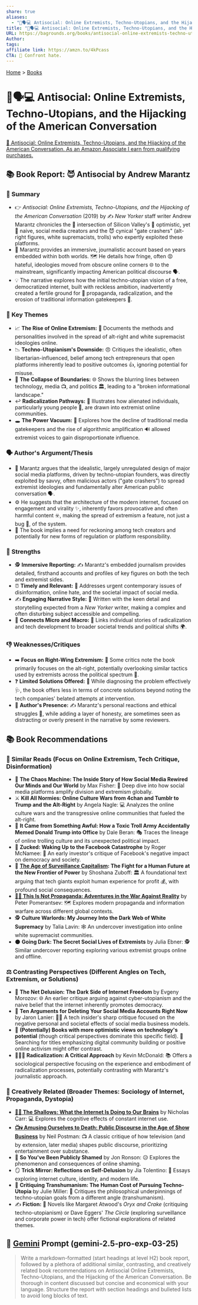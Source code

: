 ```yaml
---
share: true
aliases:
  - "🙅🗣️💻 Antisocial: Online Extremists, Techno-Utopians, and the Hijacking of the American Conversation"
title: "🙅🗣️💻 Antisocial: Online Extremists, Techno-Utopians, and the Hijacking of the American Conversation"
URL: https://bagrounds.org/books/antisocial-online-extremists-techno-utopians-and-the-hijacking-of-the-american-conversation
Author:
tags:
affiliate link: https://amzn.to/4kPcass
CTA: 🚨 Confront hate.
---
```

[Home](../index.md) > [Books](./index.md)  
# 🙅🗣️💻 Antisocial: Online Extremists, Techno-Utopians, and the Hijacking of the American Conversation  
[🛒 Antisocial: Online Extremists, Techno-Utopians, and the Hijacking of the American Conversation. As an Amazon Associate I earn from qualifying purchases.](https://amzn.to/4kPcass)  
  
## 📚 Book Report: 😈 Antisocial by Andrew Marantz  
  
### 📝 Summary  
* 👉 *Antisocial: Online Extremists, Techno-Utopians, and the Hijacking of the American Conversation* (2019) by ✍️ *New Yorker* staff writer Andrew Marantz chronicles the 🤝 intersection of Silicon Valley's 🤩 optimistic, yet 🤔 naive, social media creators and the 😈 cynical "gate crashers" (alt-right figures, white supremacists, trolls) who expertly exploited these platforms.  
* 📰 Marantz provides an immersive, journalistic account based on years embedded within both worlds. 🗺️ He details how fringe, often 😡 hateful, ideologies moved from obscure online corners 🌐 to the mainstream, significantly impacting American political discourse 🗣️.  
* 💡 The narrative explores how the initial techno-utopian vision of a free, democratized internet, built with reckless ambition, inadvertently created a fertile ground for 🌱 propaganda, radicalization, and the erosion of traditional information gatekeepers 💂.  
  
### 🔑 Key Themes  
* 📈 **The Rise of Online Extremism:** 📜 Documents the methods and personalities involved in the spread of alt-right and white supremacist ideologies online.  
* 📉 **Techno-Utopianism's Downside:** 😠 Critiques the idealistic, often libertarian-influenced, belief among tech entrepreneurs that open platforms inherently lead to positive outcomes 👍, ignoring potential for misuse.  
* 🚧 **The Collapse of Boundaries:** 🌐 Shows the blurring lines between technology, media 📺, and politics 🏛️, leading to a "broken informational landscape."  
* ↩️ **Radicalization Pathways:** 🚶 Illustrates how alienated individuals, particularly young people 🧑, are drawn into extremist online communities.  
* 🕳️ **The Power Vacuum:** 📢 Explores how the decline of traditional media gatekeepers and the rise of algorithmic amplification 🔊 allowed extremist voices to gain disproportionate influence.  
  
### 🗣️ Author's Argument/Thesis  
* 📢 Marantz argues that the idealistic, largely unregulated design of major social media platforms, driven by techno-utopian founders, was directly exploited by savvy, often malicious actors ("gate crashers") to spread extremist ideologies and fundamentally alter American public conversation 🗣️.  
* ⚙️ He suggests that the architecture of the modern internet, focused on engagement and virality ✨, inherently favors provocative and often harmful content ☣️, making the spread of extremism a feature, not just a bug 🐛, of the system.  
* 🙏 The book implies a need for reckoning among tech creators and potentially for new forms of regulation or platform responsibility.  
  
### 💪 Strengths  
* 🕵️ **Immersive Reporting:** ✍️ Marantz's embedded journalism provides detailed, firsthand accounts and profiles of key figures on both the tech and extremist sides.  
* ⏰ **Timely and Relevant:** 📰 Addresses urgent contemporary issues of disinformation, online hate, and the societal impact of social media.  
* ✍️ **Engaging Narrative Style:** 📖 Written with the keen detail and storytelling expected from a *New Yorker* writer, making a complex and often disturbing subject accessible and compelling.  
* 🔗 **Connects Micro and Macro:** 🔬 Links individual stories of radicalization and tech development to broader societal trends and political shifts 🌍.  
  
### 👎 Weaknesses/Critiques  
* ➡️ **Focus on Right-Wing Extremism:** 🤔 Some critics note the book primarily focuses on the alt-right, potentially overlooking similar tactics used by extremists across the political spectrum 🌈.  
* ❓ **Limited Solutions Offered:** 🤷 While diagnosing the problem effectively 🩺, the book offers less in terms of concrete solutions beyond noting the tech companies' belated attempts at intervention.  
* 👤 **Author's Presence:** ✍️ Marantz's personal reactions and ethical struggles 🤔, while adding a layer of honesty, are sometimes seen as distracting or overly present in the narrative by some reviewers.  
  
## 📚 Book Recommendations  
  
### 📖 Similar Reads (Focus on Online Extremism, Tech Critique, Disinformation)  
* 🤖 **The Chaos Machine: The Inside Story of How Social Media Rewired Our Minds and Our World** by Max Fisher: 🧠 Deep dive into how social media platforms amplify division and extremism globally.  
* ⚔️ **Kill All Normies: Online Culture Wars from 4chan and Tumblr to Trump and the Alt-Right** by Angela Nagle: 💻 Analyzes the online culture wars and the transgressive online communities that fueled the alt-right.  
* 🐸 **It Came from Something Awful: How a Toxic Troll Army Accidentally Memed Donald Trump into Office** by Dale Beran: 🎭 Traces the lineage of online trolling culture and its unexpected political impact.  
* 📱 **Zucked: Waking Up to the Facebook Catastrophe** by Roger McNamee: 💸 An early investor's critique of Facebook's negative impact on democracy and society.  
* 👀 **[The Age of Surveillance Capitalism](./the-age-of-surveillance-capitalism.md): The Fight for a Human Future at the New Frontier of Power** by Shoshana Zuboff: 🏛️ A foundational text arguing that tech giants exploit human experience for profit 💰, with profound social consequences.  
* **[🤥📣 This Is Not Propaganda: Adventures in the War Against Reality](./this-is-not-propaganda.md)** by Peter Pomerantsev: 🗺️ Explores modern propaganda and information warfare across different global contexts.  
* 🕵️ **Culture Warlords: My Journey Into the Dark Web of White Supremacy** by Talia Lavin: 🕸️ An undercover investigation into online white supremacist communities.  
* 🌑 **Going Dark: The Secret Social Lives of Extremists** by Julia Ebner: 🕵️ Similar undercover reporting exploring various extremist groups online and offline.  
  
### ⚖️ Contrasting Perspectives (Different Angles on Tech, Extremism, or Solutions)  
* 🤔 **The Net Delusion: The Dark Side of Internet Freedom** by Evgeny Morozov: 🌐 An earlier critique arguing against cyber-utopianism and the naive belief that the internet inherently promotes democracy.  
* 📵 **Ten Arguments for Deleting Your Social Media Accounts Right Now** by Jaron Lanier: 🧑‍💻 A tech insider's sharp critique focused on the negative personal and societal effects of social media business models.  
* 🌱 **(Potentially) Books with more optimistic views on technology's potential** (though critical perspectives dominate this specific field). 🤝 Searching for titles emphasizing digital community building or positive online activism might offer contrast.  
* 🧑‍🤝‍🧑 **Radicalization: A Critical Approach** by Kevin McDonald: 📚 Offers a sociological perspective focusing on the experience and embodiment of radicalization processes, potentially contrasting with Marantz's journalistic approach.  
  
### 🎨 Creatively Related (Broader Themes: Sociology of Internet, Propaganda, Dystopia)  
* **[📱🧠 The Shallows: What the Internet Is Doing to Our Brains](./the-shallows-what-the-internet-is-doing-to-our-brains.md)** by Nicholas Carr: 💻 Explores the cognitive effects of constant internet use.  
* **[📺💀 Amusing Ourselves to Death: Public Discourse in the Age of Show Business](./amusing-ourselves-to-death-public-discourse-in-the-age-of-show-business.md)** by Neil Postman: 📺 A classic critique of how television (and by extension, later media) shapes public discourse, prioritizing entertainment over substance.  
* 🥺 **So You've Been Publicly Shamed** by Jon Ronson: 😥 Explores the phenomenon and consequences of online shaming.  
* 🪞 **Trick Mirror: Reflections on Self-Delusion** by Jia Tolentino: 🤳 Essays exploring internet culture, identity, and modern life.  
* 🧬 **Critiquing Transhumanism: The Human Cost of Pursuing Techno-Utopia** by Julie Miller: 🦾 Critiques the philosophical underpinnings of techno-utopian goals from a different angle (transhumanism).  
* ✍️ **Fiction:** 📖 Novels like Margaret Atwood's *Oryx and Crake* (critiquing techno-utopianism) or Dave Eggers' *The Circle* (exploring surveillance and corporate power in tech) offer fictional explorations of related themes.  
  
## 💬 [Gemini](../software/gemini.md) Prompt (gemini-2.5-pro-exp-03-25)  
> Write a markdown-formatted (start headings at level H2) book report, followed by a plethora of additional similar, contrasting, and creatively related book recommendations on Antisocial Online Extremists, Techno-Utopians, and the Hijacking of the American Conversation. Be thorough in content discussed but concise and economical with your language. Structure the report with section headings and bulleted lists to avoid long blocks of text.